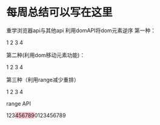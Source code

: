 # 每周总结可以写在这里

重学浏览器api与其他api
利用domAPI将dom元素逆序
第一种：

<div id="a">
	<span>1</span>
	<span>2</span>
	<span>3</span>
	<span>4</span>
</div>

<script>
let element = document.getElementById("a");

function reverseChildren(element){
	let children = Array.prototype.slice.call(element.childNodes);
	
	//for(let child of children){
		//element.removeChild(child);
	//}
	element.innerHTML = "" // dom 会自动remove
	
	children.reverse();
	
	for(let child of children){
		element.appendChild(child)
	}
}
reverseChildren(element)
</script>
第二种(利用dom移动元素功能)：

<div id="a">
	<span>1</span>
	<span>2</span>
	<span>3</span>
	<span>4</span>
</div>

<script>
    let element = document.getElementById("a");
	 
	 function reverseChildren(element){
         var l = element.childNodes.length;
         while(l-- >0){
             element.appendChild(element.childNodes[l])
         }
     }
	 reverseChildren(element);
</script>

第三种（利用range减少重排）

<div id="a">
	<span>1</span>
	<span>2</span>
	<span>3</span>
	<span>4</span>
</div>

<script>
    let element = document.getElementById("a");
	 
	 function reverseChildren(element){
         let range = new Range();
         range.selectNodeContents(element); //选择
         
         let fragment = range.extractContents(); //拷贝
         
         var l = fragment.childNodes.length;
         while(l-- >0){
             fragment.appendChild(fragment.childNodes[l])
         }
         element.appendChild(fragment);
     }
	 reverseChildren(element);
</script>
range API
<div id="a">123<span style="background-color:pink">456789</span>0123456789</div>
<script>
    let range = new Range();
	 range.setStart(document.getElementById("a").childNodes[0],3);
	 range.setEnd(document.getElementById("a").childNodes[2],3);
</script>